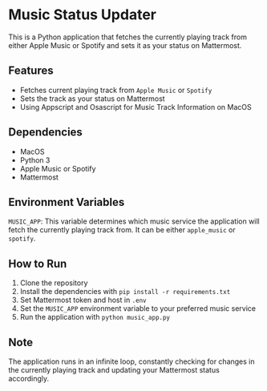 # Music Status Updater

This is a Python application that fetches the currently playing track from either Apple Music or Spotify and sets it as your status on Mattermost.

## Features
- Fetches current playing track from `Apple Music` or `Spotify`
- Sets the track as your status on Mattermost
- Using Appscript and Osascript for Music Track Information on MacOS

## Dependencies
- MacOS
- Python 3
- Apple Music or Spotify
- Mattermost

## Environment Variables
`MUSIC_APP`: This variable determines which music service the application will fetch the currently playing track from. It can be either `apple_music` or `spotify`.

## How to Run
1. Clone the repository
2. Install the dependencies with `pip install -r requirements.txt`
3. Set Mattermost token and host in `.env`
4. Set the `MUSIC_APP` environment variable to your preferred music service
5. Run the application with `python music_app.py`

## Note
The application runs in an infinite loop, constantly checking for changes in the currently playing track and updating your Mattermost status accordingly.
